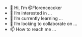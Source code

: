 - 👋 Hi, I’m @Florencecoker
- 👀 I’m interested in ...
- 🌱 I’m currently learning ...
- 💞️ I’m looking to collaborate on ...
- 📫 How to reach me ...

<!---
Florencecoker/Florencecoker is a ✨ special ✨ repository because its `README.md` (this file) appears on your GitHub profile.
You can click the Preview link to take a look at your changes.
--->
